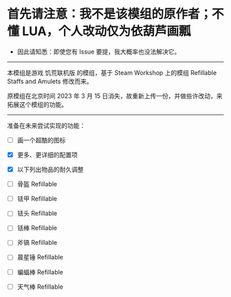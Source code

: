 # 首先请注意：我不是该模组的原作者；不懂 LUA，个人改动仅为依葫芦画瓢

- 因此请知悉：即使您有 Issue 要提，我大概率也没法解决它。

------

本模组是游戏 饥荒联机版 的模组，基于 Steam Workshop 上的模组 Refillable Staffs and Amulets 修改而来。  

原模组在北京时间 2023 年 3 月 15 日消失，故重新上传一份，并做些许改动，来拓展这个模组的功能。  

------

准备在未来尝试实现的功能：

- [ ] 画一个超酷的图标

- [x] 更多、更详细的配置项
- [x] 以下列出物品的耐久调整

- [ ] 骨盔 Refillable
- [ ] 铥甲 Refillable
- [ ] 铥头 Refillable
- [ ] 铥棒 Refillable
- [ ] 斧镐 Refillable
- [ ] 晨星锤 Refillable
- [ ] 蝙蝠棒 Refillable
- [ ] 天气棒 Refillable  
